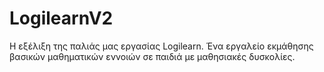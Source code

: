 # LogilearnV2
Η εξέλιξη της παλιάς μας εργασίας Logilearn. Ένα εργαλείο εκμάθησης βασικών μαθηματικών εννοιών σε παιδιά με μαθησιακές δυσκολίες.

